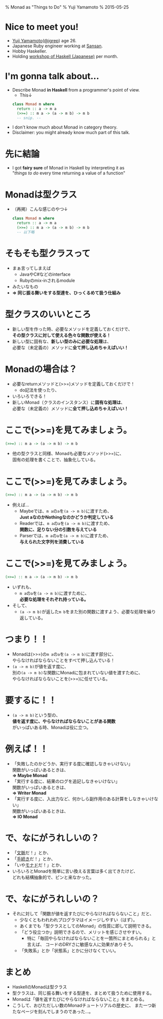 % Monad as "Things to Do"
% Yuji Yamamoto
% 2015-05-25

# Nice to meet you!

- [Yuji Yamamoto](https://plus.google.com/u/0/+YujiYamamoto_igrep/about)([\@igrep](https://twitter.com/igrep)) age 26.
- Japanese Ruby engineer working at [Sansan](http://www.corp-sansan.com/).
- Hobby Haskeller.
- Holding [workshop of Haskell (Japanese)](http://connpass.com/series/754/) per month.

# I'm gonna talk about...

- Describe Monad **in Haskell** from a programmer's point of view.
    - This↓
    ```haskell
    class Monad m where
      return :: a -> m a
      (>>=) :: m a -> (a -> m b) -> m b
      -- snip. --
    ```
- I don't know much about Monad in category theory.
- Disclaimer: you might already know much part of this talk.

# 先に結論

- I got **fairy sure** of Monad in Haskell by interpreting it as \
  "*things to do* every time returning a value of a function"

# Monadは型クラス

- （再掲）こんな感じのやつ↓

    ```haskell
    class Monad m where
      return :: a -> m a
      (>>=) :: m a -> (a -> m b) -> m b
      -- 以下略
    ```

# そもそも型クラスって

- まぁ言ってしまえば
    - JavaやC#などのinterface
    - Rubyのmix-inされるmodule
- みたいなもの
- **=\> 同じ振る舞いをする型達を、ひっくるめて扱う仕組み**

# 型クラスのいいところ

- 新しい型を作った時、必要なメソッドを定義しておくだけで、 \
  **その型クラスに対して使える色々な関数が使える！**
- 新しい型に固有な、**新しい型のみに必要な処理**は、 \
  必要な（未定義の）メソッドに**全て押し込めちゃえばいい！**

# Monadの場合は？

- 必要なreturnメソッドと(\>\>=)メソッドを定義しておくだけで！
    - do記法を使ったり、
- いろいろできる！
- 新しいMonad（クラスのインスタンス）に**固有な処理は**、 \
  必要な（未定義の）メソッドに**全て押し込めちゃえばいい！**

# ここで(\>\>=)を見てみましょう。

```haskell
(>>=) :: m a -> (a -> m b) -> m b
```

- 他の型クラスと同様、Monadも必要なメソッド(\>\>=)に、 \
  固有の処理を書くことで、抽象化している。

# ここで(\>\>=)を見てみましょう。

```haskell
(>>=) :: m a -> (a -> m b) -> m b
```

- 例えば...
    - Maybeでは、`m a`の`a`を`(a -> m b)`に渡すため、 \
      **Just aなのかNothingなのかどうか判定している**
    - Readerでは、`m a`の`a`を`(a -> m b)`に渡すため、 \
      **関数に、足りない分の引数を与えている**
    - Parserでは、`m a`の`a`を`(a -> m b)`に渡すため、 \
      **与えられた文字列を消費している**

# ここで(\>\>=)を見てみましょう。

```haskell
(>>=) :: m a -> (a -> m b) -> m b
```

- いずれも、
    - `m a`の`a`を`(a -> m b)`に渡すために、 \
      **必要な処理をそれぞれ持っている。**
- そして、
    - `(a -> m b)`が返した`m b`をまた別の関数に渡すよう、必要な処理を繰り返している。

# つまり！！

- Monadは(\>\>=)の`m a`の`a`を`(a -> m b)`に渡す部分に、 \
  やらなければならないことをすべて押し込んでいる！
- `(a -> m b)`が値を返す度に、 \
  別の`(a -> m b)`な関数にMonadに包まれていない値を渡すために、 \
  やらなければならないことを(\>\>=)に任せている。

# 要するに！！

- `(a -> m b)`という型の、 \
  **値を返す度に、やらなければならないことがある関数** \
  がいっぱいある時、Monadは役に立つ。

# 例えば！！

- 「失敗したのかどうか、実行する度に確認しなきゃいけない」 \
  関数がいっぱいあるときは、 \
  **=\> Maybe Monad**
- 「実行する度に、結果のログを追記しなきゃいけない」 \
  関数がいっぱいあるときは、 \
  **=\> Writer Monad**
- 「実行する度に、入出力など、何かしら副作用のある計算をしなきゃいけない」 \
  関数がいっぱいあるときは、 \
  **=\> IO Monad**

# で、なにがうれしいの？

- 「[文脈](http://d.hatena.ne.jp/kazu-yamamoto/20110413/1302683869)だ！」とか、
- 「[手続き](http://fumieval.hatenablog.com/entry/2013/06/05/182316)だ！」とか、
- 「いや[モナド](http://fumieval.hatenablog.com/entry/2013/06/28/224439)だ！」とか、
- いろいろとMonadを簡単に言い換える言葉は多く出てきたけど、 \
  どれも結構抽象的で、ピンと来なかった。

# で、なにがうれしいの？

- それに対して「関数が値を返すたびにやらなければならないこと」だと、
    - 少なくともわれわれプログラマはイメージしやすい（はず）。
    - あくまでも「型クラスとしてのMonad」の性質に即して説明できる。
    - 「どう役立つか」説明できるので、メリットを感じさせやすい。
        - 特に「毎回やらなければならないことを一箇所にまとめられる」と言えば、
          コードのDRYさに敏感な人に効果がありそう。
    - 「失敗系」とか「状態系」とかに分けなくていい。

# まとめ

- HaskellのMonadは型クラス
- 型クラスは、同じ振る舞いをする型達を、まとめて扱うために使用する。
- Monadは「値を返すたびにやらなければならないこと」をまとめる。
- こうして、おびただしい数のMonadチュートリアルの歴史に、
  また一つ新たなページを刻んでしまうのであった...。
